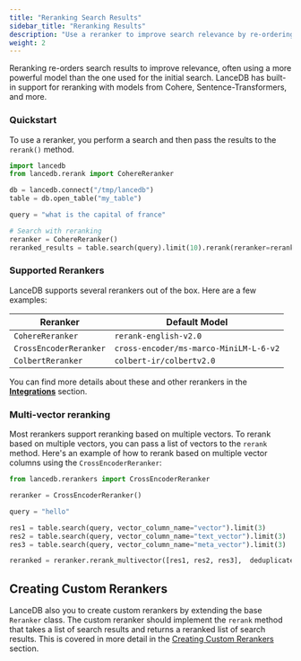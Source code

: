 ```yaml
---
title: "Reranking Search Results"
sidebar_title: "Reranking Results"
description: "Use a reranker to improve search relevance by re-ordering search results."
weight: 2
---
```


Reranking re-orders search results to improve relevance, often using a more powerful model than the one used for the initial search. LanceDB has built-in support for reranking with models from Cohere, Sentence-Transformers, and more.

### Quickstart

To use a reranker, you perform a search and then pass the results to the `rerank()` method.

```python
import lancedb
from lancedb.rerank import CohereReranker

db = lancedb.connect("/tmp/lancedb")
table = db.open_table("my_table")

query = "what is the capital of france"

# Search with reranking
reranker = CohereReranker()
reranked_results = table.search(query).limit(10).rerank(reranker=reranker).to_df()
```

### Supported Rerankers

LanceDB supports several rerankers out of the box. Here are a few examples:

| Reranker | Default Model |
|---|---|
| `CohereReranker` | `rerank-english-v2.0` |
| `CrossEncoderReranker` | `cross-encoder/ms-marco-MiniLM-L-6-v2` |
| `ColbertReranker` | `colbert-ir/colbertv2.0` |

You can find more details about these and other rerankers in the [**Integrations**](../../integrations/) section.


### Multi-vector reranking
Most rerankers support reranking based on multiple vectors. To rerank based on multiple vectors, you can pass a list of vectors to the `rerank` method. Here's an example of how to rerank based on multiple vector columns using the `CrossEncoderReranker`:

```python
from lancedb.rerankers import CrossEncoderReranker

reranker = CrossEncoderReranker()

query = "hello"

res1 = table.search(query, vector_column_name="vector").limit(3)
res2 = table.search(query, vector_column_name="text_vector").limit(3)
res3 = table.search(query, vector_column_name="meta_vector").limit(3)

reranked = reranker.rerank_multivector([res1, res2, res3],  deduplicate=True)
```

## Creating Custom Rerankers

LanceDB also you to create custom rerankers by extending the base `Reranker` class. The custom reranker should implement the `rerank` method that takes a list of search results and returns a reranked list of search results. This is covered in more detail in the [Creating Custom Rerankers](./custom_reranker.md) section.
